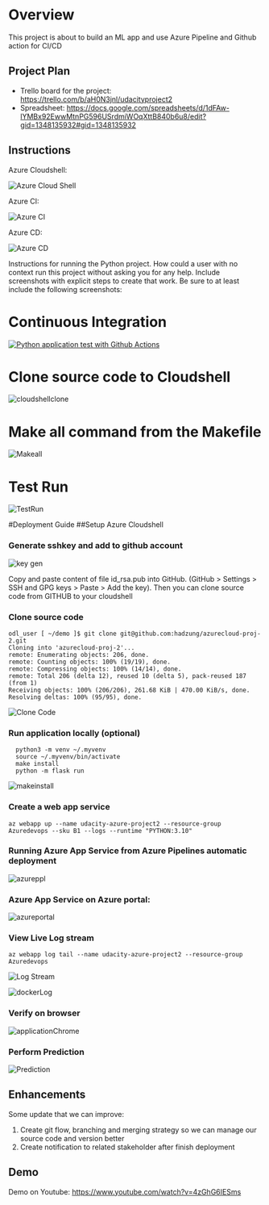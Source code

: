 # Overview

This project is about to build an ML app and use Azure Pipeline and Github action for CI/CD
## Project Plan

* Trello board for the project: https://trello.com/b/aH0N3jnl/udacityproject2
* Spreadsheet: https://docs.google.com/spreadsheets/d/1dFAw-lYMBx92EwwMtnPG596USrdmiWOqXttB840b6u8/edit?gid=1348135932#gid=1348135932

## Instructions

Azure Cloudshell:

![Azure Cloud Shell](https://github.com/hadzung/azurecloud-proj-2/blob/main/screenshots/azcloudshell.png)

Azure CI:

![Azure CI](https://github.com/hadzung/azurecloud-proj-2/blob/main/screenshots/ci.png)

Azure CD:

![Azure CD](https://github.com/hadzung/azurecloud-proj-2/blob/main/screenshots/cd.png)

Instructions for running the Python project.  How could a user with no context run this project without asking you for any help.  Include screenshots with explicit steps to create that work. Be sure to at least include the following screenshots:
# Continuous Integration
[![Python application test with Github Actions](https://github.com/hadzung/azurecloud-proj-2/actions/workflows/pythonapp.yml/badge.svg)](https://github.com/hadzung/azurecloud-proj-2/actions/workflows/pythonapp.yml)

# Clone source code to Cloudshell
![cloudshellclone](https://github.com/hadzung/azurecloud-proj-2/blob/main/screenshots/cloudshell_clone_code.png)

# Make all command from the Makefile
![Makeall](https://github.com/hadzung/azurecloud-proj-2/blob/main/screenshots/cloudshell_make_all.png)

# Test Run

![TestRun](https://github.com/hadzung/azurecloud-proj-2/blob/main/screenshots/githubAction_Build.png)


#Deployment Guide
##Setup Azure Cloudshell
### Generate sshkey and add to github account

![key gen](https://github.com/hadzung/azurecloud-proj-2/blob/main/screenshots/keygen.png)

Copy and paste content of file id_rsa.pub into GitHub. (GitHub > Settings > SSH and GPG keys > Paste > Add the key). Then you can clone source code from GITHUB to your cloudshell

### Clone source code
```
odl_user [ ~/demo ]$ git clone git@github.com:hadzung/azurecloud-proj-2.git
Cloning into 'azurecloud-proj-2'...
remote: Enumerating objects: 206, done.
remote: Counting objects: 100% (19/19), done.
remote: Compressing objects: 100% (14/14), done.
remote: Total 206 (delta 12), reused 10 (delta 5), pack-reused 187 (from 1)
Receiving objects: 100% (206/206), 261.68 KiB | 470.00 KiB/s, done.
Resolving deltas: 100% (95/95), done.
```

![Clone Code](https://github.com/hadzung/azurecloud-proj-2/blob/main/screenshots/cloudshell_clone_code.png)


### Run application locally (optional)
```
  python3 -m venv ~/.myvenv
  source ~/.myvenv/bin/activate
  make install
  python -m flask run
```
![makeinstall](https://github.com/hadzung/azurecloud-proj-2/blob/main/screenshots/makeinstall.png)


### Create a web app service

```
az webapp up --name udacity-azure-project2 --resource-group Azuredevops --sku B1 --logs --runtime "PYTHON:3.10"
```

### Running Azure App Service from Azure Pipelines automatic deployment

![azureppl](https://github.com/hadzung/azurecloud-proj-2/blob/main/screenshots/azure_pipeline.png)

### Azure App Service on Azure portal:

![azureportal](https://github.com/hadzung/azurecloud-proj-2/blob/main/screenshots/azure_appservice.png)

### View Live Log stream
```
az webapp log tail --name udacity-azure-project2 --resource-group Azuredevops
```

![Log Stream](https://github.com/hadzung/azurecloud-proj-2/blob/main/screenshots/live_log_stream.png)

![dockerLog](https://github.com/hadzung/azurecloud-proj-2/blob/main/screenshots/logstream.png)

### Verify on browser

![applicationChrome](https://github.com/hadzung/azurecloud-proj-2/blob/main/screenshots/azureapp_chrome.png)

### Perform Prediction

![Prediction](https://github.com/hadzung/azurecloud-proj-2/blob/main/screenshots/prediction.png)

## Enhancements
Some update that we can improve:
1. Create git flow, branching and merging strategy so we can manage our source code and version better
2. Create notification to related stakeholder after finish deployment

## Demo 
Demo on Youtube: https://www.youtube.com/watch?v=4zGhG6IESms



